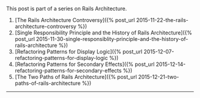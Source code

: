 This post is part of a series on Rails Architecture.

1. [The Rails Architecture Controversy]({% post_url 2015-11-22-the-rails-architecture-controversy %})
2. [Single Responsibility Principle and the History of Rails Architecture]({% post_url 2015-11-30-single-responsiblity-principle-and-the-history-of-rails-architecture %})
3. [Refactoring Patterns for Display Logic]({% post_url 2015-12-07-refactoring-patterns-for-display-logic %})
4. [Refactoring Patterns for Secondary Effects]({% post_url 2015-12-14-refactoring-patterns-for-secondary-effects %})
5. [The Two Paths of Rails Architecture]({% post_url 2015-12-21-two-paths-of-rails-architecture %})

- - -
